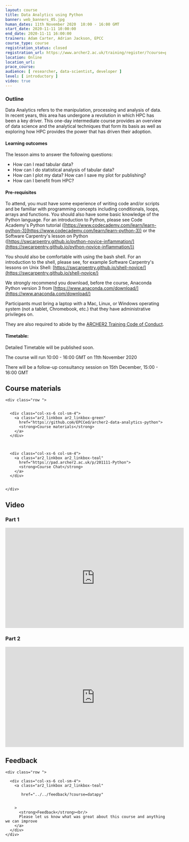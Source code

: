 ```yaml
---
layout: course
title: Data Analytics using Python
banner: web_banners_05.jpg 
human_dates: 11th November 2020  10:00 - 16:00 GMT
start_date: 2020-11-11 10:00:00
end_date: 2020-11-11 16:00:00
trainers: Adam Carter, Adrian Jackson, EPCC
course_type: course
registration_status: closed
registration_url: https://www.archer2.ac.uk/training/register/?course=python
location: Online
location_url:
prace_course: 
audience: [ researcher, data-scientist, developer ]
level: [ introductory ]
video: true
---
```


### Outline

Data Analytics refers to the manipulation, processing and analysis of data. In recent years, this area has undergone a revolution in which HPC has been a key driver. This one-day intermediate course provides an overview of data science and the analytical techniques that form its basis as well as exploring how HPC provides the power that has driven their adoption.

#### Learning outcomes

The lesson aims to answer the following questions:

* How can I read tabular data?
* How can I do statistical analysis of tabular data?
* How can I plot my data? How can I save my plot for publishing?
* How can I benefit from HPC?

#### Pre-requisites

To attend, you must have some experience of writing code and/or scripts and be familiar with programming concepts including conditionals, loops, arrays and functions. You should also have some basic knowledge of the Python language. For an introduction to Python, please see Code Academy's Python tutorial ([https://www.codecademy.com/learn/learn-python-3](https://www.codecademy.com/learn/learn-python-3)) or the Software Carpentry's lesson on Python ([https://swcarpentry.github.io/python-novice-inflammation/](https://swcarpentry.github.io/python-novice-inflammation/))

You should also be comfortable with using the bash shell. For an introduction to the shell, please see, for example Software Carpentry's lessons on Unix Shell: [https://swcarpentry.github.io/shell-novice/](https://swcarpentry.github.io/shell-novice/)

We strongly recommend you download, before the course, Anaconda Python version 3 from [https://www.anaconda.com/download/](https://www.anaconda.com/download/)

Participants must bring a laptop with a Mac, Linux, or Windows operating system (not a tablet, Chromebook, etc.) that they have administrative privileges on.

They are also required to abide by the [ARCHER2 Training Code of Conduct](../../code-of-conduct/). 


#### Timetable:

Detailed Timetable will be published soon.

The course will run 10:00 - 16:00 GMT on 11th November 2020

There will be a follow-up consultancy session on 15th December, 15:00 - 16:00 GMT


<section id="service">



<h2><a name="materials">Course materials</a></h2>



    <div class="row ">	

 		
      <div class="col-xs-6 col-sm-4">
        <a class="ar2_linkbox ar2_linkbox-green" 
          href="https://github.com/EPCCed/archer2-data-analytics-python">
          <strong>Course materials</strong>         
        </a>
      </div>


  
      <div class="col-xs-6 col-sm-4">
        <a class="ar2_linkbox ar2_linkbox-teal" 
          href="https://pad.archer2.ac.uk/p/201111-Python">
          <strong>Course Chat</strong>       
        </a>
      </div>
		

 	</div>
		
		
<!--					

<h2><a name="join">Join sessions	</a>	</h2>		




    <div class="row ">	

      <div class="col-xs-6 col-sm-4">
        <a class="ar2_linkbox ar2_linkbox-teal" 
          href="https://eu.bbcollab.com/guest/0dc7a50c12314245894519e43fe206b1">
          <strong>Join Session</strong><br/>
          Join this online session in your browser
        </a>
      </div>

      <div class="col-xs-6 col-sm-4">
        <a class="ar2_linkbox ar2_linkbox-green" href="courses/"
           href="myevent.ics">
          <strong>Add to Calendar</strong><br/>
          Download ICS file to add this event to your calendar complete with join link
        </a>
      </div>

											
    </div>
-->

		
<h2><a name="video">Video</a></h2>

<h3><a name="video1">Part 1</a></h3>

<div>
	<iframe title="Video" width="560" height="315" src="https://www.youtube.com/embed/lccvwxYEAYE" frameborder="0" allow="accelerometer; autoplay; encrypted-media; gyroscope; picture-in-picture" allowfullscreen></iframe>
</div>



<h3><a name="video2">Part 2</a></h3>

<div>
	<iframe title="Video" width="560" height="315" src="https://www.youtube.com/embed/Ueyla-dFLYc" frameborder="0" allow="accelerometer; autoplay; encrypted-media; gyroscope; picture-in-picture" allowfullscreen></iframe>
</div>



<!-- 
<h2><a name="slides">Slides</a></h2>



    <div class="row ">	


      <div class="col-xs-6 col-sm-4">
        <a class="ar2_linkbox ar2_linkbox-teal" href="courses/"
           href="transcript.pdf">
          <strong>Transcript</strong><br/>
          Download a transcript of the video audio
        </a>
      </div>



      <div class="col-xs-6 col-sm-4">
        <a class="ar2_linkbox ar2_linkbox-green" href="courses/"
           href="slides.pdf">
          <strong>Slides</strong><br/>
          Download pdf of the presentation.
        </a>
      </div>
										
    </div>

 -->



<h2><a name="feedback">Feedback</a></h2>


    <div class="row ">	

      <div class="col-xs-6 col-sm-4">
        <a class="ar2_linkbox ar2_linkbox-teal" 

           href="../../feedback/?course=datapy" 


		>
          <strong>Feedback</strong><br/>
          Please let us know what was great about this course and anything we can improve
        </a>
      </div>
    </div>
		

 
</section>


